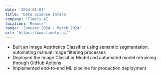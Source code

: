 ```yaml
---
date: '2024-01-01'
title: 'Data Science Intern'
company: 'Timely.AI'
location: 'Remote'
range: 'January 2024 - March 2024'
url: 'https://www.timely.ai/'
---
```


- Built an Image Aesthetics Classifier using semantic segmentation, automating manual image filtering processes
- Deployed the Image Classifier Model and automated model retraining through GitHub Actions
- Implemented end-to-end ML pipeline for production deployment
